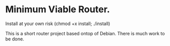 # Minimum Viable Router.

Install at your own risk (chmod +x install; ./install)

This is a short router project based ontop of Debian. There is much work to be done.

